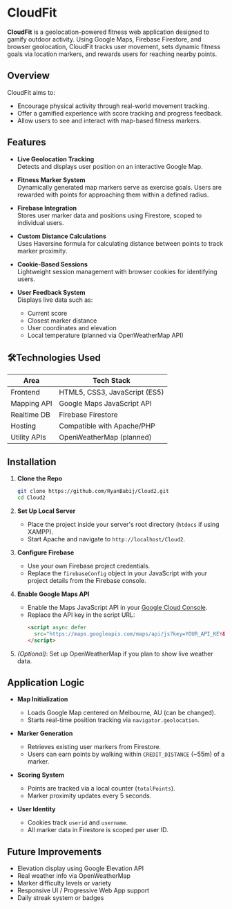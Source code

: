 # CloudFit

**CloudFit** is a geolocation-powered fitness web application designed to gamify outdoor activity. Using Google Maps, Firebase Firestore, and browser geolocation, CloudFit tracks user movement, sets dynamic fitness goals via location markers, and rewards users for reaching nearby points.

## Overview

CloudFit aims to:
- Encourage physical activity through real-world movement tracking.
- Offer a gamified experience with score tracking and progress feedback.
- Allow users to see and interact with map-based fitness markers.

## Features

- **Live Geolocation Tracking**  
  Detects and displays user position on an interactive Google Map.

- **Fitness Marker System**  
  Dynamically generated map markers serve as exercise goals. Users are rewarded with points for approaching them within a defined radius.

- **Firebase Integration**  
  Stores user marker data and positions using Firestore, scoped to individual users.

- **Custom Distance Calculations**  
  Uses Haversine formula for calculating distance between points to track marker proximity.

- **Cookie-Based Sessions**  
  Lightweight session management with browser cookies for identifying users.

- **User Feedback System**  
  Displays live data such as:
  - Current score
  - Closest marker distance
  - User coordinates and elevation
  - Local temperature (planned via OpenWeatherMap API)

## 🛠Technologies Used

| Area         | Tech Stack                     |
|--------------|--------------------------------|
| Frontend     | HTML5, CSS3, JavaScript (ES5)  |
| Mapping API  | Google Maps JavaScript API     |
| Realtime DB  | Firebase Firestore             |
| Hosting      | Compatible with Apache/PHP     |
| Utility APIs | OpenWeatherMap (planned)       |

## Installation

1. **Clone the Repo**
   ```bash
   git clone https://github.com/RyanBabij/Cloud2.git
   cd Cloud2
   ```

2. **Set Up Local Server**
   - Place the project inside your server's root directory (`htdocs` if using XAMPP).
   - Start Apache and navigate to `http://localhost/Cloud2`.

3. **Configure Firebase**
   - Use your own Firebase project credentials.
   - Replace the `firebaseConfig` object in your JavaScript with your project details from the Firebase console.

4. **Enable Google Maps API**
   - Enable the Maps JavaScript API in your [Google Cloud Console](https://console.cloud.google.com/).
   - Replace the API key in the script URL:
     ```html
     <script async defer
       src="https://maps.googleapis.com/maps/api/js?key=YOUR_API_KEY&callback=initMap">
     </script>
     ```

5. *(Optional)*: Set up OpenWeatherMap if you plan to show live weather data.

## Application Logic

- **Map Initialization**
  - Loads Google Map centered on Melbourne, AU (can be changed).
  - Starts real-time position tracking via `navigator.geolocation`.

- **Marker Generation**
  - Retrieves existing user markers from Firestore.
  - Users can earn points by walking within `CREDIT_DISTANCE` (~55m) of a marker.

- **Scoring System**
  - Points are tracked via a local counter (`totalPoints`).
  - Marker proximity updates every 5 seconds.

- **User Identity**
  - Cookies track `userid` and `username`.
  - All marker data in Firestore is scoped per user ID.

## Future Improvements

- Elevation display using Google Elevation API
- Real weather info via OpenWeatherMap
- Marker difficulty levels or variety
- Responsive UI / Progressive Web App support
- Daily streak system or badges
